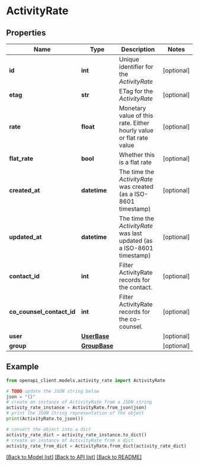 # ActivityRate


## Properties

Name | Type | Description | Notes
------------ | ------------- | ------------- | -------------
**id** | **int** | Unique identifier for the *ActivityRate* | [optional] 
**etag** | **str** | ETag for the *ActivityRate* | [optional] 
**rate** | **float** | Monetary value of this rate. Either hourly value or flat rate value | [optional] 
**flat_rate** | **bool** | Whether this is a flat rate | [optional] 
**created_at** | **datetime** | The time the *ActivityRate* was created (as a ISO-8601 timestamp) | [optional] 
**updated_at** | **datetime** | The time the *ActivityRate* was last updated (as a ISO-8601 timestamp) | [optional] 
**contact_id** | **int** | Filter ActivityRate records for the contact. | [optional] 
**co_counsel_contact_id** | **int** | Filter ActivityRate records for the co-counsel. | [optional] 
**user** | [**UserBase**](UserBase.md) |  | [optional] 
**group** | [**GroupBase**](GroupBase.md) |  | [optional] 

## Example

```python
from openapi_client.models.activity_rate import ActivityRate

# TODO update the JSON string below
json = "{}"
# create an instance of ActivityRate from a JSON string
activity_rate_instance = ActivityRate.from_json(json)
# print the JSON string representation of the object
print(ActivityRate.to_json())

# convert the object into a dict
activity_rate_dict = activity_rate_instance.to_dict()
# create an instance of ActivityRate from a dict
activity_rate_from_dict = ActivityRate.from_dict(activity_rate_dict)
```
[[Back to Model list]](../README.md#documentation-for-models) [[Back to API list]](../README.md#documentation-for-api-endpoints) [[Back to README]](../README.md)


